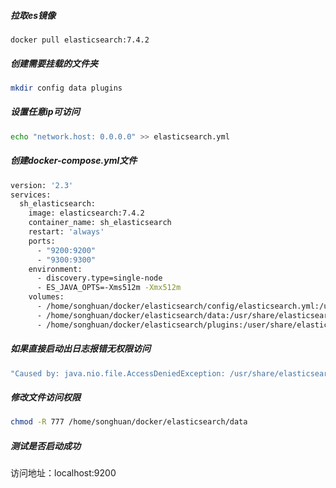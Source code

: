 ##### 拉取es镜像
```
docker pull elasticsearch:7.4.2
```
##### 创建需要挂载的文件夹
```sh
mkdir config data plugins
```
##### 设置任意ip可访问
```sh
echo "network.host: 0.0.0.0" >> elasticsearch.yml
```
##### 创建docker-compose.yml文件
```sh
version: '2.3'
services:
  sh_elasticsearch:
    image: elasticsearch:7.4.2
    container_name: sh_elasticsearch
    restart: 'always'
    ports:
      - "9200:9200"
      - "9300:9300"
    environment:
      - discovery.type=single-node
      - ES_JAVA_OPTS=-Xms512m -Xmx512m
    volumes:
      - /home/songhuan/docker/elasticsearch/config/elasticsearch.yml:/usr/share/elasticsearch/config/elasticsearch.yml
      - /home/songhuan/docker/elasticsearch/data:/usr/share/elasticsearch/data
      - /home/songhuan/docker/elasticsearch/plugins:/user/share/elasticsearch/plugins
```
##### 如果直接启动出日志报错无权限访问
```java
"Caused by: java.nio.file.AccessDeniedException: /usr/share/elasticsearch/data/nodes",
```
##### 修改文件访问权限
```sh
chmod -R 777 /home/songhuan/docker/elasticsearch/data
```
##### 测试是否启动成功
访问地址：localhost:9200
